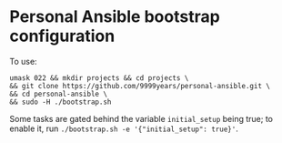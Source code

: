 # Personal Ansible bootstrap configuration

To use:

    umask 022 && mkdir projects && cd projects \
    && git clone https://github.com/9999years/personal-ansible.git \
    && cd personal-ansible \
    && sudo -H ./bootstrap.sh

Some tasks are gated behind the variable `initial_setup` being true; to enable
it, run `./bootstrap.sh -e '{"initial_setup": true}'`.
